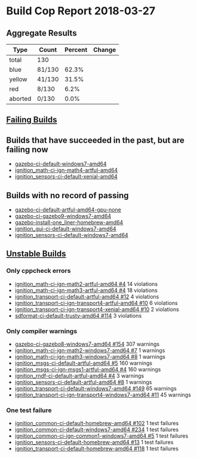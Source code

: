 # Build Cop Report 2018-03-27

## Aggregate Results
| Type | Count | Percent | Change |
|--|--|--|--|
| total | 130 | |  |
| blue | 81/130 | 62.3% |  |
| yellow | 41/130 | 31.5% |  |
| red | 8/130 | 6.2% |  |
| aborted | 0/130 | 0.0% |  |

## [Failing Builds](https://build.osrfoundation.org/view/main/view/BuildCopFail/)

## Builds that have succeeded in the past, but are failing now

* [gazebo-ci-default-windows7-amd64](https://build.osrfoundation.org/job/gazebo-ci-default-windows7-amd64)
* [ignition_math-ci-ign-math4-artful-amd64](https://build.osrfoundation.org/job/ignition_math-ci-ign-math4-artful-amd64)
* [ignition_sensors-ci-default-xenial-amd64](https://build.osrfoundation.org/job/ignition_sensors-ci-default-xenial-amd64)

## Builds with no record of passing
* [gazebo-ci-default-artful-amd64-gpu-none](https://build.osrfoundation.org/job/gazebo-ci-default-artful-amd64-gpu-none)
* [gazebo-ci-gazebo9-windows7-amd64](https://build.osrfoundation.org/job/gazebo-ci-gazebo9-windows7-amd64)
* [gazebo-install-one_liner-homebrew-amd64](https://build.osrfoundation.org/job/gazebo-install-one_liner-homebrew-amd64)
* [ignition_gui-ci-default-windows7-amd64](https://build.osrfoundation.org/job/ignition_gui-ci-default-windows7-amd64)
* [ignition_sensors-ci-default-windows7-amd64](https://build.osrfoundation.org/job/ignition_sensors-ci-default-windows7-amd64)

## [Unstable Builds](https://build.osrfoundation.org/view/main/view/BuildCopFail/)

### Only cppcheck errors

* [ignition_math-ci-ign-math2-artful-amd64 #4](https://build.osrfoundation.org/job/ignition_math-ci-ign-math2-artful-amd64/4) 14 violations
* [ignition_math-ci-ign-math3-artful-amd64 #4](https://build.osrfoundation.org/job/ignition_math-ci-ign-math3-artful-amd64/4) 18 violations
* [ignition_transport-ci-default-artful-amd64 #12](https://build.osrfoundation.org/job/ignition_transport-ci-default-artful-amd64/12) 4 violations
* [ignition_transport-ci-ign-transport4-artful-amd64 #10](https://build.osrfoundation.org/job/ignition_transport-ci-ign-transport4-artful-amd64/10) 6 violations
* [ignition_transport-ci-ign-transport4-xenial-amd64 #10](https://build.osrfoundation.org/job/ignition_transport-ci-ign-transport4-xenial-amd64/10) 2 violations
* [sdformat-ci-default-trusty-amd64 #114](https://build.osrfoundation.org/job/sdformat-ci-default-trusty-amd64/114) 3 violations

### Only compiler warnings

* [gazebo-ci-gazebo8-windows7-amd64 #154](https://build.osrfoundation.org/job/gazebo-ci-gazebo8-windows7-amd64/154) 307 warnings
* [ignition_math-ci-ign-math2-windows7-amd64 #7](https://build.osrfoundation.org/job/ignition_math-ci-ign-math2-windows7-amd64/7) 1 warnings
* [ignition_math-ci-ign-math3-windows7-amd64 #8](https://build.osrfoundation.org/job/ignition_math-ci-ign-math3-windows7-amd64/8) 1 warnings
* [ignition_msgs-ci-default-artful-amd64 #5](https://build.osrfoundation.org/job/ignition_msgs-ci-default-artful-amd64/5) 160 warnings
* [ignition_msgs-ci-ign-msgs1-artful-amd64 #4](https://build.osrfoundation.org/job/ignition_msgs-ci-ign-msgs1-artful-amd64/4) 160 warnings
* [ignition_rndf-ci-default-artful-amd64 #4](https://build.osrfoundation.org/job/ignition_rndf-ci-default-artful-amd64/4) 3 warnings
* [ignition_sensors-ci-default-artful-amd64 #8](https://build.osrfoundation.org/job/ignition_sensors-ci-default-artful-amd64/8) 1 warnings
* [ignition_transport-ci-default-windows7-amd64 #149](https://build.osrfoundation.org/job/ignition_transport-ci-default-windows7-amd64/149) 65 warnings
* [ignition_transport-ci-ign-transport4-windows7-amd64 #11](https://build.osrfoundation.org/job/ignition_transport-ci-ign-transport4-windows7-amd64/11) 45 warnings
### One test failure

* [ignition_common-ci-default-homebrew-amd64 #102](https://build.osrfoundation.org/job/ignition_common-ci-default-homebrew-amd64/102) 1 test failures
* [ignition_common-ci-default-windows7-amd64 #234](https://build.osrfoundation.org/job/ignition_common-ci-default-windows7-amd64/234) 1 test failures
* [ignition_common-ci-ign-common1-windows7-amd64 #5](https://build.osrfoundation.org/job/ignition_common-ci-ign-common1-windows7-amd64/5) 1 test failures
* [ignition_sensors-ci-default-homebrew-amd64 #13](https://build.osrfoundation.org/job/ignition_sensors-ci-default-homebrew-amd64/13) 1 test failures
* [ignition_transport-ci-default-homebrew-amd64 #118](https://build.osrfoundation.org/job/ignition_transport-ci-default-homebrew-amd64/118) 1 test failures